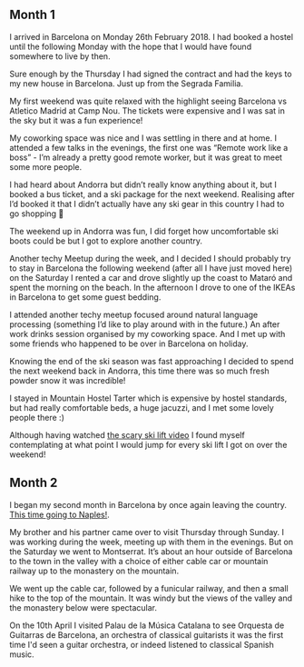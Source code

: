 <!--moml:meta
Title: Living in Barcelona
Date: 2018-02-01
Hero: view-out-from-montjuic-castle
Intro: I decided to move to Barcelona, I'm going to keep updating this post with things I've been up to while I'm here.
-->

## Month 1

I arrived in Barcelona on Monday 26th February 2018. I had booked a hostel until the following Monday with the hope that I would have found somewhere to live by then.

Sure enough by the Thursday I had signed the contract and had the keys to my new house in Barcelona. Just up from the Segrada Familia.

My first weekend was quite relaxed with the highlight seeing Barcelona vs Atletico Madrid at Camp Nou. The tickets were expensive and I was sat in the sky but it was a fun experience!

<gallery>
    <gallery-photo path="barcelona-atletico-madrid-camp-nou"></gallery-photo>
</gallery>

My coworking space was nice and I was settling in there and at home. I attended a few talks in the evenings, the first one was “Remote work like a boss” - I’m already a pretty good remote worker, but it was great to meet some more people.

<gallery>
    <gallery-photo path="desk"></gallery-photo>
    <gallery-photo path="segrada-familia"></gallery-photo>
    <gallery-photo path="coworking-tarrace"></gallery-photo>
    <gallery-photo path="arc-de-triomf"></gallery-photo>
    <gallery-photo path="coworking-office"></gallery-photo>
</gallery>

I had heard about Andorra but didn’t really know anything about it, but I booked a bus ticket, and a ski package for the next weekend. Realising after I’d booked it that I didn’t actually have any ski gear in this country I had to go shopping 🙈

The weekend up in Andorra was fun, I did forget how uncomfortable ski boots could be but I got to explore another country.

<gallery>
    <gallery-photo path="andorra-1"></gallery-photo>
    <gallery-photo path="joel-vardy-in-andorra"></gallery-photo>
    <gallery-photo path="andorra-2"></gallery-photo>
    <gallery-photo path="l'abarset-party-andorra"></gallery-photo>
</gallery>

Another techy Meetup during the week, and I decided I should probably try to stay in Barcelona the following weekend (after all I have just moved here) on the Saturday I rented a car and drove slightly up the coast to Mataró and spent the morning on the beach. In the afternoon I drove to one of the IKEAs in Barcelona to get some guest bedding.

I attended another techy meetup focused around natural language processing (something I’d like to play around with in the future.) An after work drinks session organised by my coworking space. And I met up with some friends who happened to be over in Barcelona on holiday.

<gallery>
    <gallery-photo path="barcelona-panorama"></gallery-photo>
</gallery>

Knowing the end of the ski season was fast approaching I decided to spend the next weekend back in Andorra, this time there was so much fresh powder snow it was incredible!

I stayed in Mountain Hostel Tarter which is expensive by hostel standards, but had really comfortable beds, a huge jacuzzi, and I met some lovely people there :)

Although having watched [the scary ski lift video](https://www.reuters.com/article/us-georgia-accident-ski-lift/runaway-chair-lift-injures-skiers-at-georgian-resort-idUSKCN1GS206) I found myself contemplating at what point I would jump for every ski lift I got on over the weekend!

## Month 2

I began my second month in Barcelona by once again leaving the country. [This time going to Naples!](/2018-naples/).

My brother and his partner came over to visit Thursday through Sunday. I was working during the week, meeting up with them in the evenings. But on the Saturday we went to Montserrat. It’s about an hour outside of Barcelona to the town in the valley with a choice of either cable car or mountain railway up to the monastery on the mountain.

We went up the cable car, followed by a funicular railway, and then a small hike to the top of the mountain. It was windy but the views of the valley and the monastery below were spectacular.

<gallery>
    <gallery-photo path="montserrat-view-down-to-monastery"></gallery-photo>
    <gallery-photo path="montserrat-cable-car-below"></gallery-photo>
</gallery>

On the 10th April I visited Palau de la Música Catalana to see Orquesta de Guitarras de Barcelona, an orchestra of classical guitarists it was the first time I'd seen a guitar orchestra, or indeed listened to classical Spanish music.

<gallery>
    <gallery-photo path="orquesta-de-guitarras-de-barcelona"></gallery-photo>
</gallery>
